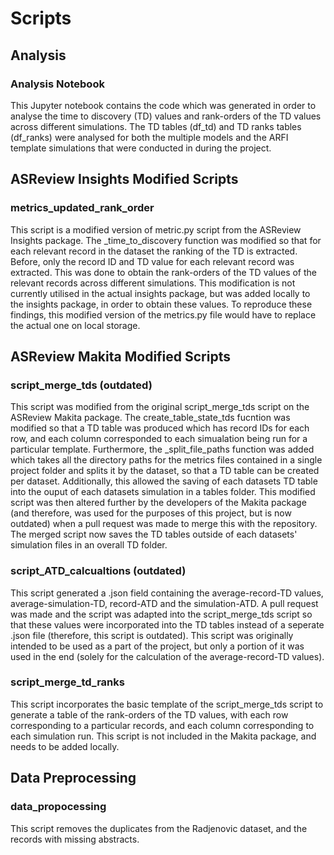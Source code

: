 # Scripts

## Analysis 

### Analysis Notebook
This Jupyter notebook contains the code which was generated in order to analyse the time to discovery (TD) values and rank-orders of the TD values across different 
simulations. The TD tables (df_td) and TD ranks tables (df_ranks) were analysed for both the multiple models and the ARFI template simulations that were conducted in
during the project. 

## ASReview Insights Modified Scripts 

### metrics_updated_rank_order 

This script is a modified version of metric.py script from the ASReview Insights package. The _time_to_discovery function was modified so that for each relevant record in
the dataset the ranking of the TD is extracted. Before, only the record ID and TD value for each relevant record was extracted. This was done to obtain the rank-orders
of the TD values of the relevant records across different simulations. This modification is not currently utilised in the actual insights package, but was added locally to
the insights package, in order to obtain these values. To reproduce these findings, this modified version of the metrics.py file would have to replace the actual one on local 
storage. 

## ASReview Makita Modified Scripts 

### script_merge_tds (outdated)

This script was modified from the original script_merge_tds script on the ASReview Makita package. The create_table_state_tds fucntion was modified so that a TD table was produced
which has record IDs for each row, and each column corresponded to each simualation being run for a particular template. Furthermore, the _split_file_paths function was added which 
takes all the directory paths for the metrics files contained in a single project folder and splits it by the dataset, so that a TD table can be created per dataset. Additionally, this 
allowed the saving of each datasets TD table into the ouput of each datasets simulation in a tables folder. This modified script was then altered further by the developers of the Makita 
package (and therefore, was used for the purposes of this project, but is now outdated) when a pull request was made to merge this with the repository. The merged script now saves the TD 
tables outside of each datasets' simulation files in an overall TD folder. 

### script_ATD_calcualtions (outdated)

This script generated a .json field containing the average-record-TD values, average-simulation-TD, record-ATD and the simulation-ATD. A pull request was made and the script was adapted 
into the script_merge_tds script so that these values were incorporated into the TD tables instead of a seperate .json file (therefore, this script is outdated). This script was originally
intended to be used as a part of the project, but only a portion of it was used in the end (solely for the calculation of the average-record-TD values). 

### script_merge_td_ranks

This script incorporates the basic template of the script_merge_tds script to generate a table of the rank-orders of the TD values, with each row corresponding to a particular records, and 
each column corresponding to each simulation run. This script is not included in the Makita package, and needs to be added locally. 

## Data Preprocessing 

### data_propocessing 

This script removes the duplicates from the Radjenovic dataset, and the records with missing abstracts. 
